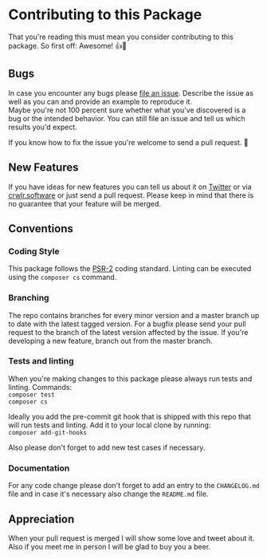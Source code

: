 # Contributing to this Package

That you're reading this must mean you consider contributing to
this package. So first off: Awesome! 👍🤘

## Bugs

In case you encounter any bugs please
[file an issue](https://github.com/crwlrsoft/url/issues/new).
Describe the issue as well as you can and provide an example to
reproduce it.  
Maybe you're not 100 percent sure whether what you've discovered
is a bug or the intended behavior. You can still file an issue
and tell us which results you'd expect.

If you know how to fix the issue you're welcome to send a pull
request. 💪 

## New Features

If you have ideas for new features you can tell us about it on
[Twitter](https://twitter.com/crwlrsoft) or via 
[crwlr.software](https://www.crwlr.software/contact) or just
send a pull request. Please keep in mind that there is no
guarantee that your feature will be merged.

## Conventions

### Coding Style

This package follows the 
[PSR-2](https://www.php-fig.org/psr/psr-2/) coding standard.
Linting can be executed using the `composer cs` command.

### Branching

The repo contains branches for every minor version and a master
branch up to date with the latest tagged version. For a bugfix
please send your pull request to the branch of the latest version
affected by the issue. If you're developing a new feature, branch
out from the master branch.

### Tests and linting

When you're making changes to this package please always run
tests and linting. Commands:  
`composer test`  
`composer cs`

Ideally you add the pre-commit git hook that is shipped with
this repo that will run tests and linting. Add it to your local
clone by running:  
`composer add-git-hooks`

Also please don't forget to add new test cases if necessary.

### Documentation

For any code change please don't forget to add an entry to the
`CHANGELOG.md` file and in case it's necessary also change the
`README.md` file.

## Appreciation

When your pull request is merged I will show some love and tweet
about it. Also if you meet me in person I will be glad to buy you
a beer.
